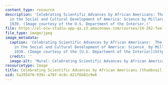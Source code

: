 ```yaml
---
content_type: resource
description: 'Celebrating Scientific Advances by African Americans: The Negro''s Contribution
  in the Social and Cultural Development of America: Science by Millard Owen Sheets,
  1939. (Image courtesy of the U.S. Department of the Interior.)'
file: https://ol-ocw-studio-app-qa.s3.amazonaws.com/courses/24-262-feeling-and-imagination-in-art-science-and-technology-spring-2004/5a295470939ca78f4c8c821f6b82c9e6_24-262s04-th.jpg
file_type: image/jpeg
image_metadata:
  caption: 'Celebrating Scientific Advances by African Americans: _The Negro''s Contribution
    in the Social and Cultural Development of America: Science_ by Millard Owen Sheets,
    1939. (Image courtesy of the [U.S. Department of the Interior](http://www.doi.gov).)'
  credit: ''
  image-alt: 'Mural: Celebrating Scientific Advances by African Americans.'
resourcetype: Image
title: Celebrating Scientific Advances by African Americans (thumbnail)
uid: 5a295470-939c-a78f-4c8c-821f6b82c9e6
---
```

